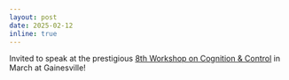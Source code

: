 ```yaml
---
layout: post
date: 2025-02-12
inline: true
---
```


Invited to speak at the prestigious <a href="https://meyn.ece.ufl.edu/c3/8th-workshop-on-cognition-control/" target="blank">8th Workshop on Cognition & Control</a> in March at Gainesville! 


